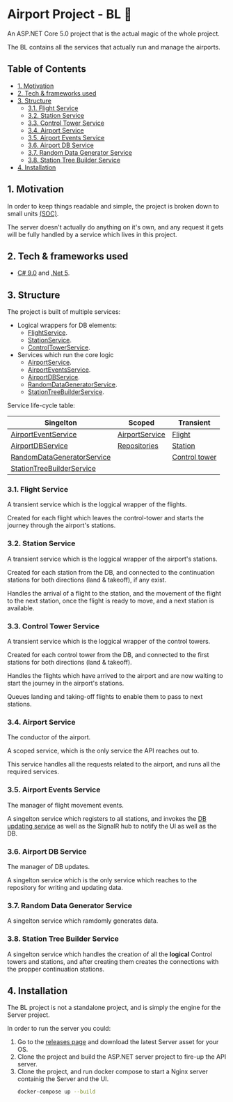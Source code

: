 # Airport Project - BL 🧠

An ASP.NET Core 5.0 project that is the actual magic of the whole project.

The BL contains all the services that actually run and manage the airports.

## Table of Contents

- [1. Motivation](#1-motivation)
- [2. Tech & frameworks used](#2-tech--frameworks-used)
- [3. Structure](#3-structure)
  - [3.1. Flight Service](#31-flight-service)
  - [3.2. Station Service](#32-station-service)
  - [3.3. Control Tower Service](#33-control-tower-service)
  - [3.4. Airport Service](#34-airport-service)
  - [3.5. Airport Events Service](#35-airport-events-service)
  - [3.6. Airport DB Service](#36-airport-db-service)
  - [3.7. Random Data Generator Service](#37-random-data-generator-service)
  - [3.8. Station Tree Builder Service](#38-station-tree-builder-service)
- [4. Installation](#4-installation)

## 1. Motivation

In order to keep things readable and simple, the project is broken down to small units [(SOC)](https://en.wikipedia.org/wiki/Separation_of_concerns).

The server doesn't actually do anything on it's own, and any request it gets will be fully handled by a service which lives in this project.

## 2. Tech & frameworks used

-   [C# 9.0](https://docs.microsoft.com/en-us/dotnet/csharp/whats-new/csharp-9) and [.Net 5](https://github.com/dotnet/core/tree/master/release-notes/5.0).

## 3. Structure

The project is built of multiple services:

-   Logical wrappers for DB elements:
    -   [FlightService](#31-flight-service).
    -   [StationService](#32-station-service).
    -   [ControlTowerService](#33-control-tower-service).
-   Services which run the core logic
    -   [AirportService](#34-airport-service).
    -   [AirportEventsService](#35-airport-events-service).
    -   [AirportDBService](#36-airport-db-service).
    -   [RandomDataGeneratorService](#37-random-data-generator-service).
    -   [StationTreeBuilderService](#38-station-tree-builder-service).

Service life-cycle table:

| Singelton                                                        | Scoped                                                                                       | Transient                                   |
| ---------------------------------------------------------------- | -------------------------------------------------------------------------------------------- | ------------------------------------------- |
| [AirportEventService](#35-airport-events-service)               | [AirportService](#34-airport-service)                                                       | [Flight](#31-flight-service)               |
| [AirportDBService](#36-airport-db-service)                      | [Repositories](https://github.com/ChemiAtlow/AirportProject/tree/master/Common/Repositories) | [Station](#32-station-service)             |
| [RandomDataGeneratorService](#37-random-data-generator-service) |                                                                                              | [Control tower](#33-control-tower-service) |
| [StationTreeBuilderService](#38-station-tree-builder-service)   |                                                                                              |                                             |


### 3.1. Flight Service

A transient service which is the loggical wrapper of the flights.

Created for each flight which leaves the control-tower and starts the journey through the airport's stations.

### 3.2. Station Service

A transient service which is the loggical wrapper of the airport's stations.

Created for each station from the DB, and connected to the continuation stations for both directions (land & takeoff), if any exist.

Handles the arrival of a flight to the station, and the movement of the flight to the next station, once the flight is ready to move, and a next station is available.

### 3.3. Control Tower Service

A transient service which is the loggical wrapper of the control towers.

Created for each control tower from the DB, and connected to the first stations for both directions (land & takeoff).

Handles the flights which have arrived to the airport and are now waiting to start the journey in the airport's stations.

Queues landing and taking-off flights to enable them to pass to next stations.

### 3.4. Airport Service

The conductor of the airport.

A scoped service, which is the only service the API reaches out to.

This service handles all the requests related to the airport, and runs all the required services.

### 3.5. Airport Events Service

The manager of flight movement events.

A singelton service which registers to all stations, and invokes the [DB updating service](#35-airport-db-service) as well as the SignalR hub to notify the UI as well as the DB.  

### 3.6. Airport DB Service

The manager of DB updates.

A singelton service which is the only service which reaches to the repository for writing and updating data.

### 3.7. Random Data Generator Service

A singelton service which ramdomly generates data.

### 3.8. Station Tree Builder Service

A singelton service which handles the creation of all the **logical** Control towers and stations, and after creating them creates the connections with the propper continuation stations.

## 4. Installation

The BL project is not a standalone project, and is simply the engine for the Server project.

In order to run the server you could:

1.  Go to the [releases page](https://github.com/ChemiAtlow/AirportProject/releases/latest) and download the latest Server asset for your OS.
2.  Clone the project and build the ASP.NET server project to fire-up the API server.
3.  Clone the project, and run docker compose to start a Nginx server containig the Server and the UI.
    ```bash
    docker-compose up --build
    ```
